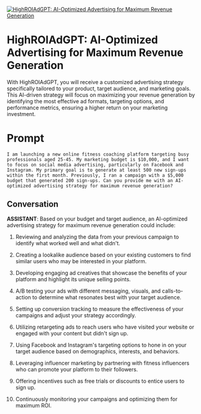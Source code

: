 
[![HighROIAdGPT: AI-Optimized Advertising for Maximum Revenue Generation](https://flow-prompt-covers.s3.us-west-1.amazonaws.com/icon/futuristic/futu_2.png)]()
# HighROIAdGPT: AI-Optimized Advertising for Maximum Revenue Generation 
With HighROIAdGPT, you will receive a customized advertising strategy specifically tailored to your product, target audience, and marketing goals. This AI-driven strategy will focus on maximizing your revenue generation by identifying the most effective ad formats, targeting options, and performance metrics, ensuring a higher return on your marketing investment.

# Prompt

```
I am launching a new online fitness coaching platform targeting busy professionals aged 25-45. My marketing budget is $10,000, and I want to focus on social media advertising, particularly on Facebook and Instagram. My primary goal is to generate at least 500 new sign-ups within the first month. Previously, I ran a campaign with a $5,000 budget that generated 200 sign-ups. Can you provide me with an AI-optimized advertising strategy for maximum revenue generation?
```

## Conversation

**ASSISTANT**: Based on your budget and target audience, an AI-optimized advertising strategy for maximum revenue generation could include:



1. Reviewing and analyzing the data from your previous campaign to identify what worked well and what didn't.



2. Creating a lookalike audience based on your existing customers to find similar users who may be interested in your platform.



3. Developing engaging ad creatives that showcase the benefits of your platform and highlight its unique selling points.



4. A/B testing your ads with different messaging, visuals, and calls-to-action to determine what resonates best with your target audience.



5. Setting up conversion tracking to measure the effectiveness of your campaigns and adjust your strategy accordingly.



6. Utilizing retargeting ads to reach users who have visited your website or engaged with your content but didn't sign up.



7. Using Facebook and Instagram's targeting options to hone in on your target audience based on demographics, interests, and behaviors.



8. Leveraging influencer marketing by partnering with fitness influencers who can promote your platform to their followers.



9. Offering incentives such as free trials or discounts to entice users to sign up.



10. Continuously monitoring your campaigns and optimizing them for maximum ROI.


